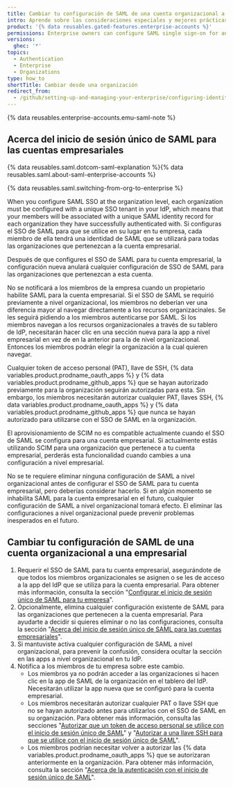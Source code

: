 ```yaml
---
title: Cambiar tu configuración de SAML de una cuenta organizacional a una empresarial
intro: Aprende sobre las consideraciones especiales y mejores prácticas para reemplazar una configuración de SAML a nivel organizacional con una configuración de SAML a nivel empresarial.
product: '{% data reusables.gated-features.enterprise-accounts %}'
permissions: Enterprise owners can configure SAML single sign-on for an enterprise account.
versions:
  ghec: '*'
topics:
  - Authentication
  - Enterprise
  - Organizations
type: how_to
shortTitle: Cambiar desde una organización
redirect_from:
  - /github/setting-up-and-managing-your-enterprise/configuring-identity-and-access-management-for-your-enterprise-account/switching-your-saml-configuration-from-an-organization-to-an-enterprise-account
---
```


{% data reusables.enterprise-accounts.emu-saml-note %}

## Acerca del inicio de sesión único de SAML para las cuentas empresariales

{% data reusables.saml.dotcom-saml-explanation %}{% data reusables.saml.about-saml-enterprise-accounts %}

{% data reusables.saml.switching-from-org-to-enterprise %}

When you configure SAML SSO at the organization level, each organization must be configured with a unique SSO tenant in your IdP, which means that your members will be associated with a unique SAML identity record for each organization they have successfully authenticated with. Si configuras el SSO de SAML para que se utilice en su lugar en tu empresa, cada miembro de ella tendrá una identidad de SAML que se utilizará para todas las organizaciones que pertenezcan a la cuenta empresarial.

Después de que configures el SSO de SAML para tu cuenta empresarial, la configuración nueva anulará cualquier configuración de SSO de SAML para las organizaciones que pertenezcan a esta cuenta.

No se notificará a los miembros de la empresa cuando un propietario habilite SAML para la cuenta empresarial. Si el SSO de SAML se requirió previamente a nivel organizacional, los miembros no deberían ver una diferencia mayor al navegar directamente a los recursos organizacinales. Se les seguirá pidiendo a los miembros autenticarse por SAML. Si los miembros navegan a los recursos organizacionales a través de su tablero de IdP, necesitarán hacer clic en una sección nueva para la app a nivel empresarial en vez de en la anterior para la de nivel organizacional. Entonces los miembros podrán elegir la organización a la cual quieren navegar.

Cualquier token de acceso personal (PAT), llave de SSH, {% data variables.product.prodname_oauth_apps %} y {% data variables.product.prodname_github_apps %} que se hayan autorizado previamente para la organización seguirán autorizadas para esta. Sin embargo, los miembros necesitarán autorizar cualquier PAT, llaves SSH, {% data variables.product.prodname_oauth_apps %} y {% data variables.product.prodname_github_apps %} que nunca se hayan autorizado para utilizarse con el SSO de SAML en la organización.

El aprovisionamiento de SCIM no es compatible actualmente cuando el SSO de SAML se configura para una cuenta empresarial. Si actualmente estás utilizando SCIM para una organización que pertenece a tu cuenta empresarial, perderás esta funcionalidad cuando cambies a una configuración a nivel empresarial.

No se te requiere eliminar ninguna configuración de SAML a nivel organizacional antes de configurar el SSO de SAML para tu cuenta empresarial, pero deberías considerar hacerlo. Si en algún momento se inhabilita SAML para la cuenta empresarial en el futuro, cualquier configuración de SAML a nivel organizacional tomará efecto. El eliminar las configuraciones a nivel organizacional puede prevenir problemas inesperados en el futuro.

## Cambiar tu configuración de SAML de una cuenta organizacional a una empresarial

1. Requerir el SSO de SAML para tu cuenta empresarial, asegurándote de que todos los miembros organizacionales se asignen o se les de acceso a la app del IdP que se utiliza para la cuenta empresarial. Para obtener más información, consulta la sección "[Configurar el inicio de sesión único de SAML para tu empresa](/admin/authentication/managing-identity-and-access-for-your-enterprise/configuring-saml-single-sign-on-for-your-enterprise)".
1. Opcionalmente, elimina cualquier configuración existente de SAML para las organizaciones que pertenecen a la cuenta empresarial. Para ayudarte a decidir si quieres eliminar o no las configuraciones, consulta la sección "[Acerca del inicio de sesión único de SAML para las cuentas empresariales](#about-saml-single-sign-on-for-enterprise-accounts)".
1. Si mantuviste activa cualquier configuración de SAML a nivel organizacional, para prevenir la confusión, considera ocultar la sección en las apps a nivel organizacional en tu IdP.
1. Notifica a los miembros de tu empresa sobre este cambio.
   -  Los miembros ya no podrán acceder a las organizaciones si hacen clic en la app de SAML de la organización en el tablero del IdP. Necesitarán utilizar la app nueva que se configuró para la cuenta empresarial.
   - Los miembros necesitarán autorizar cualquier PAT o llave SSH que no se hayan autorizado antes para utilizarlos con el SSO de SAML en su organización. Para obtener más información, consulta las secciones "[Autorizar que un token de acceso personal se utilice con el inicio de sesión único de SAML](/github/authenticating-to-github/authenticating-with-saml-single-sign-on/authorizing-a-personal-access-token-for-use-with-saml-single-sign-on)" y "[Autorizar a una llave SSH para que se utilice con el inicio de sesión único de SAML](/github/authenticating-to-github/authenticating-with-saml-single-sign-on/authorizing-an-ssh-key-for-use-with-saml-single-sign-on)".
   - Los miembros podrían necesitar volver a autorizar las {% data variables.product.prodname_oauth_apps %} que se autorizaran anteriormente en la organización. Para obtener más información, consulta la sección "[Acerca de la autenticación con el inicio de sesión único de SAML](/github/authenticating-to-github/authenticating-with-saml-single-sign-on/about-authentication-with-saml-single-sign-on#about-oauth-apps-and-saml-sso)".
